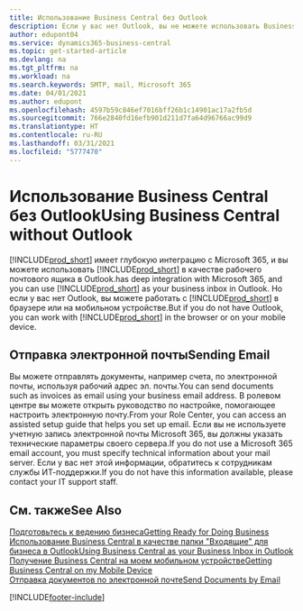 ```yaml
---
title: Использование Business Central без Outlook
description: Если у вас нет Outlook, вы не можете использовать Business Central в качестве почтового ящика для бизнеса в Outlook, но вы можете работать в браузере или на мобильном устройстве.
author: edupont04
ms.service: dynamics365-business-central
ms.topic: get-started-article
ms.devlang: na
ms.tgt_pltfrm: na
ms.workload: na
ms.search.keywords: SMTP, mail, Microsoft 365
ms.date: 04/01/2021
ms.author: edupont
ms.openlocfilehash: 4597b59c846ef7016bff26b1c14901ac17a2fb5d
ms.sourcegitcommit: 766e2840fd16efb901d211d7fa64d96766ac99d9
ms.translationtype: HT
ms.contentlocale: ru-RU
ms.lasthandoff: 03/31/2021
ms.locfileid: "5777470"
---
```

# <a name="using-business-central-without-outlook"></a><span data-ttu-id="77d81-103">Использование Business Central без Outlook</span><span class="sxs-lookup"><span data-stu-id="77d81-103">Using Business Central without Outlook</span></span>
[!INCLUDE[prod_short](includes/prod_short.md)] <span data-ttu-id="77d81-104">имеет глубокую интеграцию с Microsoft 365, и вы можете использовать [!INCLUDE[prod_short](includes/prod_short.md)] в качестве рабочего почтового ящика в Outlook.</span><span class="sxs-lookup"><span data-stu-id="77d81-104">has deep integration with Microsoft 365, and you can use [!INCLUDE[prod_short](includes/prod_short.md)] as your business inbox in Outlook.</span></span> <span data-ttu-id="77d81-105">Но если у вас нет Outlook, вы можете работать с [!INCLUDE[prod_short](includes/prod_short.md)] в браузере или на мобильном устройстве.</span><span class="sxs-lookup"><span data-stu-id="77d81-105">But if you do not have Outlook, you can work with [!INCLUDE[prod_short](includes/prod_short.md)] in the browser or on your mobile device.</span></span>  

## <a name="sending-email"></a><span data-ttu-id="77d81-106">Отправка электронной почты</span><span class="sxs-lookup"><span data-stu-id="77d81-106">Sending Email</span></span>
<span data-ttu-id="77d81-107">Вы можете отправлять документы, например счета, по электронной почты, используя рабочий адрес эл. почты.</span><span class="sxs-lookup"><span data-stu-id="77d81-107">You can send documents such as invoices as email using your business email address.</span></span> <span data-ttu-id="77d81-108">В ролевом центре вы можете открыть руководство по настройке, помогающее настроить электронную почту.</span><span class="sxs-lookup"><span data-stu-id="77d81-108">From your Role Center, you can access an assisted setup guide that helps you set up email.</span></span> <span data-ttu-id="77d81-109">Если вы не используете учетную запись электронной почты Microsoft 365, вы должны указать технические параметры своего сервера.</span><span class="sxs-lookup"><span data-stu-id="77d81-109">If you do not use a Microsoft 365 email account, you must specify technical information about your mail server.</span></span> <span data-ttu-id="77d81-110">Если у вас нет этой информации, обратитесь к сотрудникам службы ИТ-поддержки.</span><span class="sxs-lookup"><span data-stu-id="77d81-110">If you do not have this information available, please contact your IT support staff.</span></span>  


## <a name="see-also"></a><span data-ttu-id="77d81-111">См. также</span><span class="sxs-lookup"><span data-stu-id="77d81-111">See Also</span></span>
[<span data-ttu-id="77d81-112">Подготовьтесь к ведению бизнеса</span><span class="sxs-lookup"><span data-stu-id="77d81-112">Getting Ready for Doing Business</span></span>](ui-get-ready-business.md)  
[<span data-ttu-id="77d81-113">Использование Business Central в качестве папки "Входящие" для бизнеса в Outlook</span><span class="sxs-lookup"><span data-stu-id="77d81-113">Using Business Central as your Business Inbox in Outlook</span></span>](admin-outlook.md)  
[<span data-ttu-id="77d81-114">Получение Business Central на моем мобильном устройстве</span><span class="sxs-lookup"><span data-stu-id="77d81-114">Getting Business Central on my Mobile Device</span></span>](install-mobile-app.md)  
[<span data-ttu-id="77d81-115">Отправка документов по электронной почте</span><span class="sxs-lookup"><span data-stu-id="77d81-115">Send Documents by Email</span></span>](ui-how-send-documents-email.md)


[!INCLUDE[footer-include](includes/footer-banner.md)]
